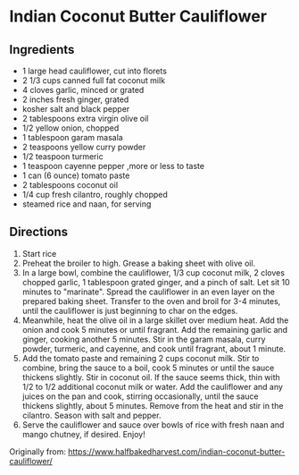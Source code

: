 Indian Coconut Butter Cauliflower
=========

Ingredients
-----------
 * 1 large head cauliflower, cut into florets
 * 2 1/3 cups canned full fat coconut milk
 * 4 cloves garlic, minced or grated
 * 2 inches fresh ginger, grated
 * kosher salt and black pepper
 * 2 tablespoons extra virgin olive oil
 * 1/2 yellow onion, chopped
 * 1 tablespoon garam masala
 * 2 teaspoons yellow curry powder
 * 1/2 teaspoon turmeric
 * 1 teaspoon cayenne pepper ,more or less to taste
 * 1 can (6 ounce) tomato paste
 * 2 tablespoons coconut oil
 * 1/4 cup fresh cilantro, roughly chopped
 * steamed rice and naan, for serving

Directions
---------
 1. Start rice
 2. Preheat the broiler to high. Grease a baking sheet with olive oil.
 3. In a large bowl, combine the cauliflower, 1/3 cup coconut milk, 2 cloves chopped garlic, 1 tablespoon grated ginger, and a pinch of salt. Let sit 10 minutes to "marinate". Spread the cauliflower in an even layer on the prepared baking sheet. Transfer to the oven and broil for 3-4 minutes, until the cauliflower is just beginning to char on the edges. 
 4. Meanwhile, heat the olive oil in a large skillet over medium heat. Add the onion and cook 5 minutes or until fragrant. Add the remaining garlic and ginger, cooking another 5 minutes. Stir in the garam masala, curry powder, turmeric, and cayenne, and cook until fragrant, about 1 minute.
 5. Add the tomato paste and remaining 2 cups coconut milk. Stir to combine, bring the sauce to a boil, cook 5 minutes or until the sauce thickens slightly. Stir in coconut oil. If the sauce seems thick, thin with 1/2 to 1/2 additional coconut milk or water. Add the cauliflower and any juices on the pan and cook, stirring occasionally, until the sauce thickens slightly, about 5 minutes. Remove from the heat and stir in the cilantro. Season with salt and pepper.
 6. Serve the cauliflower and sauce over bowls of rice with fresh naan and mango chutney, if desired. Enjoy!

Originally from:
  https://www.halfbakedharvest.com/indian-coconut-butter-cauliflower/
